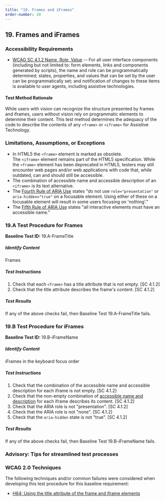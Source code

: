 ```yaml
---
title: "19. Frames and iFrames"
order-number: 20
---
```

## 19. Frames and iFrames

### Accessibility Requirements

-   [WCAG SC 4.1.2 Name, Role, Value](https://www.w3.org/WAI/WCAG22/Understanding/name-role-value) -- For all user interface components (including but not limited to: form elements, links and components generated by scripts), the name and role can be programmatically determined; states, properties, and values that can be set by the user can be programmatically set; and notification of changes to these items is available to user agents, including assistive technologies.

#### Test Method Rationale
While users with vision can recognize the structure presented by frames and iframes, users without vision rely on programmatic elements to determine their content. This test method determines the adequacy of the code to describe the contents of any `<frame>` or `<iframe>` for Assistive Technology.

### Limitations, Assumptions, or Exceptions

-   In HTML5 the `<frame>` element is marked as obsolete. The `<iframe>` element remains part of the HTML5 specification. While the `<frame>` element has been deprecated in HTML5, testers may still encounter web pages and/or web applications with code that, while outdated, can and should still be accessible.
-   The combination of accessible name and accessible description of an `<iframe>` is its text alternative.
-   The [Fourth Rule of ARIA Use](https://www.w3.org/TR/using-aria/#4thrule) states "do not use <code>role="presentation"</code> or <code>aria-hidden="true"</code> on a focusable element. Using either of these on a focusable element will result in some users focusing on 'nothing'."
-   The [Fifth Rule of ARIA Use](https://www.w3.org/TR/using-aria/#fifthrule) states "all interactive elements must have an accessible name."

### 19.A Test Procedure for Frames

**Baseline Test ID:** 19.A-FrameTitle

##### Identify Content
<p id="19aIC">Frames</p>

##### Test Instructions
<ol id="19aTI">
    <li id="19aTI-1">Check that each <code>&lt;frame&gt;</code> has a title attribute that is not empty. [SC 4.1.2]</li>
    <li id="19aTI-1">Check that the title attribute describes the frame's content. [SC 4.1.2]</li>
</ol>

##### Test Results
<p id="19aTR">If any of the above checks fail, then Baseline Test 19.A-FrameTitle fails.</p>

### 19.B Test Procedure for iFrames

**Baseline Test ID:** 19.B-iFrameName

##### Identify Content
<p id="19bIC">iFrames in the keyboard focus order</p>

##### Test Instructions
<ol id="19bTI">
    <li id="19bTI-1">Check that the combination of the accessible name and accessible description for each iframe is not empty. [SC 4.1.2]</li>
    <li id="19bTI-2">Check that the non-empty combination of <a href="https://www.w3.org/TR/html-aam-1.0/#iframe-element-accessible-name-computation" target="_blank" rel="noopener">accessible name and description</a> for each iframe describes its content. [SC 4.1.2]</li>
    <li id="19bTI-3">Check that the ARIA role is not "presentation". [SC 4.1.2]</li>
    <li id="19bTI-4">Check that the ARIA role is not "none". [SC 4.1.2]</li>
    <li id="19bTI-5">Check that the <code>aria-hidden</code> state is not "true". [SC 4.1.2]</li>
</ol>

##### Test Results
<p id="19bTR">If any of the above checks fail, then Baseline Test 19.B-iFrameName fails.</p>

### Advisory: Tips for streamlined test processes

### WCAG 2.0 Techniques

The following techniques and/or common failures were considered when developing this test procedure for this baseline requirement:

-   [H64: Using the title attribute of the frame and iframe elements](https://www.w3.org/WAI/WCAG22/Techniques/html/H64)
